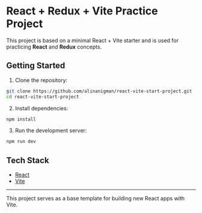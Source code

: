 # React + Redux + Vite Practice Project

This project is based on a minimal React + Vite starter and is used for practicing **React** and **Redux** concepts.

## Getting Started

1. Clone the repository:

```bash
git clone https://github.com/alinanigman/react-vite-start-project.git
cd react-vite-start-project
```

2. Install dependencies:

```bash
npm install
```

3. Run the development server:

```bash
npm run dev
```

## Tech Stack

- [React](https://reactjs.org/)
- [Vite](https://vitejs.dev/)

---

This project serves as a base template for building new React apps with Vite.